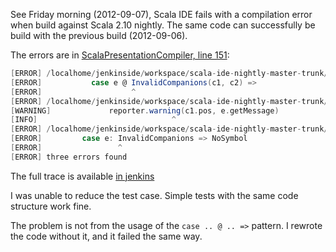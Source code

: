 See Friday morning (2012-09-07), Scala IDE fails with a compilation error when build against Scala 2.10 nightly. The same code can successfully be build with the previous build (2012-09-06).

The errors are in [ScalaPresentationCompiler, line 151](https://github.com/scala-ide/scala-ide/blob/master/org.scala-ide.sdt.core/src/scala/tools/eclipse/ScalaPresentationCompiler.scala#L151):
```scala
[ERROR] /localhome/jenkinside/workspace/scala-ide-nightly-master-trunk/scala-ide/org.scala-ide.sdt.core/src/scala/tools/eclipse/ScalaPresentationCompiler.scala:151: error: not found: value InvalidCompanions
[ERROR]           case e @ InvalidCompanions(c1, c2) =>
[ERROR]                    ^
[ERROR] /localhome/jenkinside/workspace/scala-ide-nightly-master-trunk/scala-ide/org.scala-ide.sdt.core/src/scala/tools/eclipse/ScalaPresentationCompiler.scala:152: error: not found: value c1
[WARNING]             reporter.warning(c1.pos, e.getMessage)
[INFO]                              ^
[ERROR] /localhome/jenkinside/workspace/scala-ide-nightly-master-trunk/scala-ide/org.scala-ide.sdt.core/src/scala/tools/eclipse/javaelements/ScalaStructureBuilder.scala:51: error: not found: type InvalidCompanions
[ERROR]         case e: InvalidCompanions => NoSymbol
[ERROR]                 ^
[ERROR] three errors found
```

The full trace is available [in jenkins](https://jenkins.scala-ide.org:8496/jenkins/job/scala-ide-nightly-master-trunk/568/console)

I was unable to reduce the test case. Simple tests with the same code structure work fine.

The problem is not from the usage of the `case .. @ .. =>` pattern. I rewrote the code without it, and it failed the same way.
